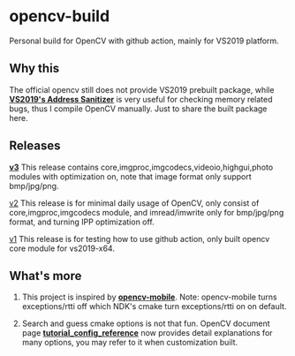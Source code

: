 # opencv-build

Personal build for OpenCV with github action, mainly for VS2019 platform.

## Why this

The official opencv still does not provide VS2019 prebuilt package, while [**VS2019's Address Sanitizer**](https://devblogs.microsoft.com/cppblog/addresssanitizer-asan-for-windows-with-msvc/) is very useful for checking memory related bugs, thus I compile OpenCV manually. Just to share the built package here.

## Releases

**[v3](https://github.com/zchrissirhcz/opencv-build/releases/tag/v3)** This release contains core,imgproc,imgcodecs,videoio,highgui,photo modules with optimization on, note that image format only support bmp/jpg/png.

[v2](https://github.com/zchrissirhcz/opencv-build/releases/tag/v2) This release is for minimal daily usage of OpenCV, only consist of core,imgproc,imgcodecs module, and imread/imwrite only for bmp/jpg/png format, and turning IPP optimization off.

[v1](https://github.com/zchrissirhcz/opencv-build/releases/tag/v1) This release is for testing how to use github action, only built opencv core module for vs2019-x64.

## What's more

1. This project is inspired by **[opencv-mobile](https://github.com/nihui/opencv-mobile/)**. Note: opencv-mobile turns exceptions/rtti off which NDK's cmake turn exceptions/rtti on on default.

2. Search and guess cmake options is not that fun. OpenCV document page **[tutorial_config_reference](https://docs.opencv.org/4.5.0/db/d05/tutorial_config_reference.html)** now provides detail explanations for many options, you may refer to it when customization built.


